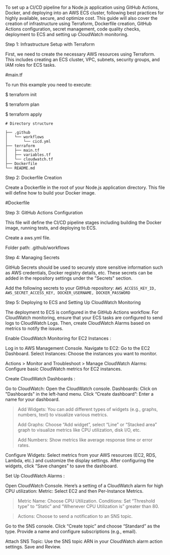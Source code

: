 To set up a CI/CD pipeline for a Node.js application using GitHub Actions, Docker, and deploying into an AWS ECS cluster, following best practices for highly available, secure, and optimize cost. This guide will also cover the creation of infrastructure using Terraform, Dockerfile creation, GitHub Actions configuration, secret management, code quality checks, deployment to ECS and setting up CloudWatch monitoring.

Step 1: Infrastructure Setup with Terraform

First, we need to create the necessary AWS resources using Terraform. This includes creating an ECS cluster, VPC, subnets, security groups, and IAM roles for ECS tasks.

#main.tf

To run this example you need to execute:

  $ terraform init

  $ terraform plan

  $ terraform apply
  

```
# Directory structure

├── .github
│   └── workflows
│       └── cicd.yml
├── terraform
│   ├── main.tf
│   ├── variables.tf
│   └── cloudwatch.tf
├── Dockerfile
└── README.md
```


Step 2: Dockerfile Creation

Create a Dockerfile in the root of your Node.js application directory. This file will define how to build your Docker image.

#Dockerfile

Step 3: GitHub Actions Configuration

This file will define the CI/CD pipeline stages including building the Docker image, running tests, and deploying to ECS.

Create a aws.yml file.

Folder path: .github/workflows

Step 4: Managing Secrets

GitHub Secrets should be used to securely store sensitive information such as AWS credentials, Docker registry details, etc. These secrets can be added in the repository settings under the "Secrets" section.

Add the following secrets to your GitHub repository: ``` AWS_ACCESS_KEY_ID, AWS_SECRET_ACCESS_KEY, DOCKER_USERNAME, DOCKER_PASSWORD ```

Step 5: Deploying to ECS and Setting Up CloudWatch Monitoring

The deployment to ECS is configured in the GitHub Actions workflow. For CloudWatch monitoring, ensure that your ECS tasks are configured to send logs to CloudWatch Logs. Then, create CloudWatch Alarms based on metrics to notify the issues.

Enable CloudWatch Monitoring for EC2 Instances :

Log in to AWS Management Console. Navigate to EC2: Go to the EC2 Dashboard. Select Instances: Choose the instances you want to monitor.

Actions > Monitor and Troubleshoot > Manage CloudWatch Alarms: Configure basic CloudWatch metrics for EC2 instances.

Create CloudWatch Dashboards :

Go to CloudWatch: Open the CloudWatch console. Dashboards: Click on "Dashboards" in the left-hand menu. Click “Create dashboard”: Enter a name for your dashboard.

> Add Widgets: You can add different types of widgets (e.g., graphs, numbers, text) to visualize various metrics.
> 
> Add Graphs: Choose “Add widget”, select “Line” or “Stacked area” graph to visualize metrics like CPU utilization, disk I/O, etc.
> 
> Add Numbers: Show metrics like average response time or error rates.

Configure Widgets: Select metrics from your AWS resources (EC2, RDS, Lambda, etc.) and customize the display settings. After configuring the widgets, click “Save changes” to save the dashboard.

Set Up CloudWatch Alarms :

Open CloudWatch Console. Here’s a setting of a CloudWatch alarm for high CPU utilization: Metric: Select EC2 and then Per-Instance Metrics.

> Metric Name: Choose CPU Utilization. Conditions: Set “Threshold type” to “Static” and “Whenever CPU Utilization is” greater than 80.

> Actions: Choose to send a notification to an SNS topic.

Go to the SNS console. Click “Create topic” and choose “Standard” as the type. Provide a name and configure subscriptions (e.g., email).

Attach SNS Topic: Use the SNS topic ARN in your CloudWatch alarm action settings. Save and Review.
